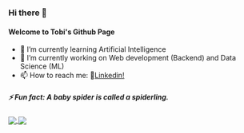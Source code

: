 ### Hi there 👋
####  Welcome to Tobi's Github Page

- 🌱 I’m currently learning Artificial Intelligence
- 🔭 I’m currently working on Web development (Backend) and Data Science (ML) 
- 📫 How to reach me:  📲[Linkedin!](https://www.linkedin.com/in/akintunlese-oluwatobi/)


<h5> ⚡ Fun fact: A baby spider is called a spiderling. </h5>
                      

<a href="https://github.com/anuraghazra/github-readme-stats">
  <img align="center" src="https://github-readme-stats.vercel.app/api?username=oluwatobi1&theme=midnight-purple&show_icons=true" />
</a>
<a href="https://github.com/anuraghazra/github-readme-stats">
  <img align="center" src="https://github-readme-stats.vercel.app/api/top-langs/?username=oluwatobi1&layout=compact&langs_count=8" />
</a>

<!--
**oluwatobi1/oluwatobi1** is a ✨ _special_ ✨ repository because its `README.md` (this file) appears on your GitHub profile.

Here are some ideas to get you started:

- 🌱 I’m currently learning ...
- 🔭 I’m currently working on ...
- 👯 I’m looking to collaborate on ...
- 🤔 I’m looking for help with ...
- 💬 Ask me about ...
- 📫 How to reach me: ...
- 😄 Pronouns: ...
- ⚡ Fun fact: ...
-->
